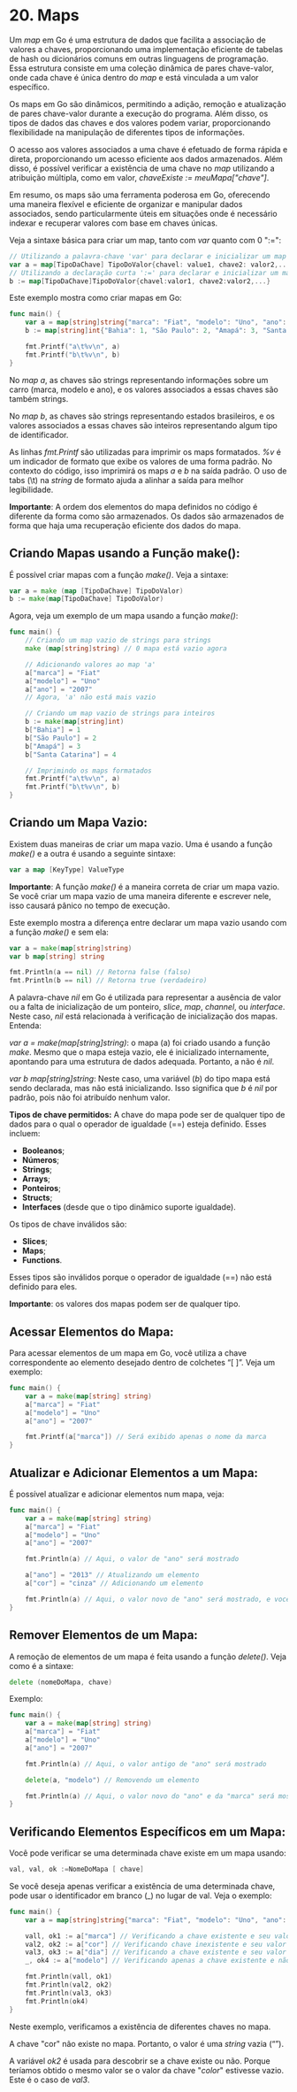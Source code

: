 # 20. Maps
Um _map_ em Go é uma estrutura de dados que facilita a associação de valores a chaves, proporcionando uma implementação
eficiente de tabelas de hash ou dicionários comuns em outras linguagens de programação. Essa estrutura consiste em uma
coleção dinâmica de pares chave-valor, onde cada chave é única dentro do _map_ e está vinculada a um valor específico.

Os maps em Go são dinâmicos, permitindo a adição, remoção e atualização de pares chave-valor durante a execução do
programa. Além disso, os tipos de dados das chaves e dos valores podem variar, proporcionando flexibilidade na
manipulação de diferentes tipos de informações.

O acesso aos valores associados a uma chave é efetuado de forma rápida e direta, proporcionando um acesso eficiente aos
dados armazenados. Além disso, é possível verificar a existência de uma chave no _map_ utilizando a atribuição múltipla,
como em valor, _chaveExiste := meuMapa["chave"]_.

Em resumo, os maps são uma ferramenta poderosa em Go, oferecendo uma maneira flexível e eficiente de organizar e
manipular dados associados, sendo particularmente úteis em situações onde é necessário indexar e recuperar valores com
base em chaves únicas.

Veja a sintaxe básica para criar um map, tanto com _var_ quanto com 0 ":=":


```go
// Utilizando a palavra-chave 'var' para declarar e inicializar um map
var a = map[TipoDaChave] TipoDoValor{chavel: value1, chave2: valor2,...}
// Utilizando a declaração curta ':=' para declarar e inicializar um map
b := map[TipoDaChave]TipoDoValor{chavel:valor1, chave2:valor2,...}
```

Este exemplo mostra como criar mapas em Go:
```go
func main() {
    var a = map[string]string{"marca": "Fiat", "modelo": "Uno", "ano": "2007"}
    b := map[string]int{"Bahia": 1, "São Paulo": 2, "Amapá": 3, "Santa Catarina": 4}

    fmt.Printf("a\t%v\n", a)
    fmt.Printf("b\t%v\n", b)
}
```

No _map a_, as chaves são strings representando informações sobre um carro (marca, modelo e ano), e os valores
associados a essas chaves são também strings.

No _map b_, as chaves são strings representando estados brasileiros, e os valores associados a essas chaves são inteiros
representando algum tipo de identificador.

As linhas _fmt.Printf_ são utilizadas para imprimir os maps formatados. _%v_ é um indicador de formato que exibe os
valores de uma forma padrão. No contexto do código, isso imprimirá os maps _a_ e _b_ na saída padrão. O uso de tabs (\t)
na _string_ de formato ajuda a alinhar a saída para melhor legibilidade.

**Importante**: A ordem dos elementos do mapa definidos no código é diferente da forma como são armazenados. Os dados
são armazenados de forma que haja uma recuperação eficiente dos dados do mapa.

## Criando Mapas usando a Função make():
É possível criar mapas com a função _make()_. Veja a sintaxe:

```go
var a = make (map [TipoDaChave] TipoDoValor)
b := make(map[TipoDaChave] TipoDoValor)
```

Agora, veja um exemplo de um mapa usando a função _make()_:

```go
func main() {
    // Criando um map vazio de strings para strings
    make (map[string]string) // 0 mapa está vazio agora

    // Adicionando valores ao map 'a'
    a["marca"] = "Fiat"
    a["modelo"] = "Uno"
    a["ano"] = "2007"
    // Agora, 'a' não está mais vazio

    // Criando um map vazio de strings para inteiros
    b := make(map[string]int)
    b["Bahia"] = 1
    b["São Paulo"] = 2
    b["Amapá"] = 3
    b["Santa Catarina"] = 4

    // Imprimindo os maps formatados
    fmt.Printf("a\t%v\n", a)
    fmt.Printf("b\t%v\n", b)
}
```

## Criando um Mapa Vazio:
Existem duas maneiras de criar um mapa vazio. Uma é usando a função _make()_ e a outra é usando a seguinte sintaxe:

```go
var a map [KeyType] ValueType
```

**Importante**: A função _make()_ é a maneira correta de criar um mapa vazio. Se você criar um mapa vazio de uma maneira
diferente e escrever nele, isso causará pânico no tempo de execução.

Este exemplo mostra a diferença entre declarar um mapa vazio usando com a função _make()_ e sem ela:

```go
var a = make(map[string]string)
var b map[string] string

fmt.Println(a == nil) // Retorna false (falso)
fmt.Println(b == nil) // Retorna true (verdadeiro)
```

A palavra-chave _nil_ em Go é utilizada para representar a ausência de valor ou a falta de inicialização de um ponteiro,
_slice_, _map_, _channel_, ou _interface_. Neste caso, _nil_ está relacionada à verificação de inicialização dos mapas.
Entenda:

_var a = make(map[string]string)_: o mapa (a) foi criado usando a função _make_. Mesmo que o mapa esteja vazio, ele é
inicializado internamente, apontando para uma estrutura de dados adequada. Portanto, a não é _nil_.

_var b map[string]string_: Neste caso, uma variável (_b_) do tipo mapa está sendo declarada, mas não está inicializando.
Isso significa que _b_ é _nil_ por padrão, pois não foi atribuído nenhum valor.

**Tipos de chave permitidos:**
A chave do mapa pode ser de qualquer tipo de dados para o qual o operador de igualdade (==) esteja definido. Esses incluem:
- **Booleanos**;
- **Números**;
- **Strings**;
- **Arrays**;
- **Ponteiros**;
- **Structs**;
- **Interfaces** (desde que o tipo dinâmico suporte igualdade).

Os tipos de chave inválidos são:
- **Slices**;
- **Maps**;
- **Functions**.

Esses tipos são inválidos porque o operador de igualdade (==) não está definido para eles.

**Importante**: os valores dos mapas podem ser de qualquer tipo.

## Acessar Elementos do Mapa:
Para acessar elementos de um mapa em Go, você utiliza a chave correspondente ao elemento desejado dentro de colchetes “[ ]”. Veja um exemplo:

```go
func main() {
    var a = make(map[string] string)
    a["marca"] = "Fiat"
    a["modelo"] = "Uno"
    a["ano"] = "2007"

    fmt.Printf(a["marca"]) // Será exibido apenas o nome da marca
}
```

## Atualizar e Adicionar Elementos a um Mapa:
É possível atualizar e adicionar elementos num mapa, veja:

```go
func main() {
    var a = make(map[string] string)
    a["marca"] = "Fiat"
    a["modelo"] = "Uno"
    a["ano"] = "2007"

    fmt.Println(a) // Aqui, o valor de "ano" será mostrado

    a["ano"] = "2013" // Atualizando um elemento
    a["cor"] = "cinza" // Adicionando um elemento

    fmt.Println(a) // Aqui, o valor novo de "ano" será mostrado, e você pode ver a nova cor que foi adicionada
}
```

## Remover Elementos de um Mapa:
A remoção de elementos de um mapa é feita usando a função _delete()_. Veja como é a sintaxe:
```go
delete (nomeDoMapa, chave)
```

Exemplo:

```go
func main() {
    var a = make(map[string] string)
    a["marca"] = "Fiat"
    a["modelo"] = "Uno"
    a["ano"] = "2007"

    fmt.Println(a) // Aqui, o valor antigo de "ano" será mostrado

    delete(a, "modelo") // Removendo um elemento

    fmt.Println(a) // Aqui, o valor novo do "ano" e da "marca" será mostrado
}
```

## Verificando Elementos Específicos em um Mapa:
Você pode verificar se uma determinada chave existe em um mapa usando:
```go
val, val, ok :=NomeDoMapa [ chave]
```

Se você deseja apenas verificar a existência de uma determinada chave, pode usar o identificador em branco (_) no lugar
de val. Veja o exemplo:

```go
func main() {
    var a = map[string]string{"marca": "Fiat", "modelo": "Uno", "ano": "2007", "dia":""}

    vall, ok1 := a["marca"] // Verificando a chave existente e seu valor
    val2, ok2 := a["cor"] // Verificando chave inexistente e seu valor
    val3, ok3 := a["dia"] // Verificando a chave existente e seu valor
    _, ok4 := a["modelo"] // Verificando apenas a chave existente e não o seu valor

    fmt.Println(vall, ok1)
    fmt.Println(val2, ok2)
    fmt.Println(val3, ok3)
    fmt.Println(ok4)
}
```

Neste exemplo, verificamos a existência de diferentes chaves no mapa.

A chave "cor" não existe no mapa. Portanto, o valor é uma _string_ vazia (“”).

A variável _ok2_ é usada para descobrir se a chave existe ou não. Porque teríamos obtido o mesmo valor se o valor da
chave "_color_" estivesse vazio. Este é o caso de _val3_.